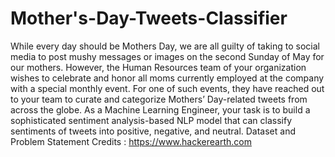 # Mother's-Day-Tweets-Classifier
While every day should be Mothers Day, we are all guilty of taking to social media to post mushy messages or images on the second Sunday of May for our mothers. However, the Human Resources team of your organization wishes to celebrate and honor all moms currently employed at the company with a special monthly event. For one of such events, they have reached out to your team to curate and categorize Mothers’ Day-related tweets from across the globe.  As a Machine Learning Engineer, your task is to build a sophisticated sentiment analysis-based NLP model that can classify sentiments of tweets into positive, negative, and neutral.
Dataset and Problem Statement Credits : https://www.hackerearth.com
